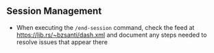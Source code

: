 ## Session Management

- When executing the `/end-session` command, check the feed at https://lib.rs/~bzsanti/dash.xml and document any steps needed to resolve issues that appear there